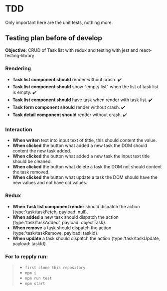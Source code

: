 # TDD
Only important here are the unit tests, nothing more.

## Testing plan before of develop

**Objective**: CRUD of Task list with redux and testing with jest and react-testing-library

### Rendering
- **Task list component should** render without crash. :heavy_check_mark:
- **Task list component should** show "empty list" when the list of task list is empty. :heavy_check_mark:
- **Task list component should** have task when render with task list. :heavy_check_mark:
- **Task form component should** render without crash. :heavy_check_mark:
- **Task detail component should** render without crash. :heavy_check_mark:


### Interaction
- **When writen** text into input text of tittle, this should content the value.
- **When clicked** the button what added a new task the DOM should content the new task added.
- **When clicked** the button what added a new task the input text title should be cleaned.
- **When clicked** the button what delete a task the DOM not should content the task removed.
- **When clicked** the button what update a task the DOM should have the new values and not have old values.


### Redux
- **When Task list component render** should dispatch the action {type:'task/taskFetch, payload: null}.
- **When added** a new task should dispatch the action {type:'task/taskAdded', payload: objectTask}.
- **When remove** a task should dispatch the action {type:'task/taskRemove, payload: taskId}.
- **When update** a task should dispatch the action {type:'task/taskUpdate, payload: taskId}.

### For to repply  run:
> - `first clone this repository`
> - `npm i`
> - `npm run test`
> - `npm start`
